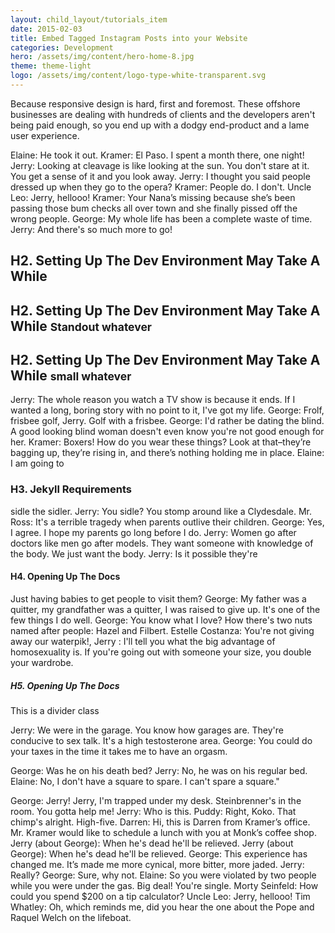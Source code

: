 ```yaml
---
layout: child_layout/tutorials_item
date: 2015-02-03
title: Embed Tagged Instagram Posts into your Website
categories: Development
hero: /assets/img/content/hero-home-8.jpg
theme: theme-light
logo: /assets/img/content/logo-type-white-transparent.svg
---
```


<p class="lead">Because responsive design is hard, first and foremost. These offshore businesses are dealing with hundreds of clients and the developers aren't being paid enough, so you end up with a dodgy end-product and a lame user experience.</p>

<p class="capitalise">
Elaine: He took it out. Kramer: El Paso. I spent a month there, one night! Jerry: Looking at cleavage is like looking at the sun. You don't stare at it. You get a sense of it and you look away. Jerry: I thought you said people dressed up when they go to the opera? Kramer: People do. I don't. Uncle Leo: Jerry, hellooo! Kramer: Your Nana’s missing because she’s been passing those bum checks all over town and she finally pissed off the wrong people. George: My whole life has been a complete waste of time. Jerry: And there's so much more to go!</p>

<h2>H2. Setting Up The Dev Environment May Take A While</h2>


<h2>H2. Setting Up The Dev Environment May Take A While <small class="standout">Standout whatever</small></h2>

<h2>H2. Setting Up The Dev Environment May Take A While <small>small whatever</small></h2>

<p>Jerry: The whole reason you watch a TV show is because it ends. If I wanted a long, boring story with no point to it, I've got my life. George: Frolf, frisbee golf, Jerry. Golf with a frisbee. George: I'd rather be dating the blind. A good looking blind woman doesn't even know you're not good enough for her. Kramer: Boxers! How do you wear these things? Look at that–they’re bagging up, they’re rising in, and there’s nothing holding me in place. Elaine: I am going to</p>

<h3>H3. Jekyll Requirements</h3>

<p> sidle the sidler. Jerry: You sidle? You stomp around like a Clydesdale. Mr. Ross: It's a terrible tragedy when parents outlive their children. George: Yes, I agree. I hope my parents go long before I do. Jerry: Women go after doctors like men go after models. They want someone with knowledge of the body. We just want the body. Jerry: Is it possible they're</p>

<h4>H4. Opening Up The Docs</h4>

<p>Just having babies to get people to visit them? George: My father was a quitter, my grandfather was a quitter, I was raised to give up. It's one of the few things I do well. George: You know what I love? How there's two nuts named after people: Hazel and Filbert. Estelle Costanza: You're not giving away our waterpik!, Jerry : I'll tell you what the big advantage of homosexuality is. If you're going out with someone your size, you double your wardrobe.</p>

<h5>H5. Opening Up The Docs</h5>

<div class="divider text-center">
	<span class="text">This is a divider class</span>
</div>

<p>Jerry: We were in the garage. You know how garages are. They're conducive to sex talk. It's a high testosterone area. George: You could do your taxes in the time it takes me to have an orgasm.</p>

<p>George: Was he on his death bed? Jerry: No, he was on his regular bed. Elaine: No, I don't have a square to spare. I can't spare a square."</p>

<p>George: Jerry! Jerry, I'm trapped under my desk. Steinbrenner's in the room. You gotta help me! Jerry: Who is this. Puddy: Right, Koko. That chimp's alright. High-five. Darren: Hi, this is Darren from Kramer’s office. Mr. Kramer would like to schedule a lunch with you at Monk’s coffee shop. Jerry (about George): When he's dead he'll be relieved. Jerry (about George): When he's dead he'll be relieved. George: This experience has changed me. It’s made me more cynical, more bitter, more jaded. Jerry: Really? George: Sure, why not. Elaine: So you were violated by two people while you were under the gas. Big deal! You're single. Morty Seinfeld: How could you spend $200 on a tip calculator? Uncle Leo: Jerry, hellooo! Tim Whatley: Oh, which reminds me, did you hear the one about the Pope and Raquel Welch on the lifeboat.</p>